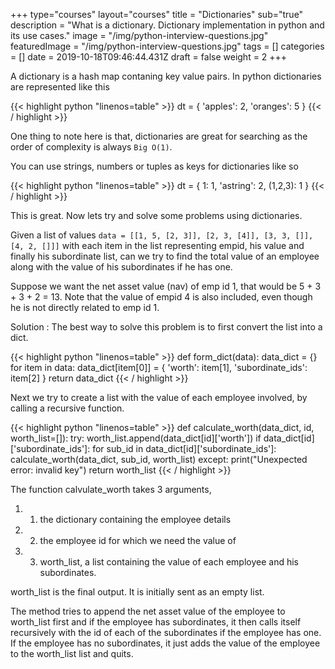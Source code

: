 +++
type="courses"
layout="courses"
title = "Dictionaries"
sub="true"
description = "What is a dictionary. Dictionary implementation in python and its use cases."
image = "/img/python-interview-questions.jpg"
featuredImage = "/img/python-interview-questions.jpg"
tags = []
categories = []
date = 2019-10-18T09:46:44.431Z
draft = false
weight = 2
+++

A dictionary is a hash map contaning key value pairs. In python dictionaries are represented like this

{{< highlight python "linenos=table" >}}
dt = {
    'apples': 2,
    'oranges': 5
}
{{< / highlight >}}
  
One thing to note here is that, dictionaries are great for searching as the order of complexity is always ```Big O(1)```.
  
You can use strings, numbers or tuples as keys for dictionaries like so

{{< highlight python "linenos=table" >}}
dt = {
    1: 1,
    'astring': 2,
    (1,2,3): 1
}
{{< / highlight >}}
  
This is great. Now lets try and solve some problems using dictionaries.

Given a list of values ```data = [[1, 5, [2, 3]], [2, 3, [4]], [3, 3, []], [4, 2, []]]``` with each item in the list representing empid, his value and finally his subordinate list, can we try to find the total value of an employee along with the value of his subordinates if he has one.

Suppose we want the net asset value (nav) of emp id 1, that would be 5 + 3 + 3 + 2 = 13. Note that the value of empid 4 is also included, even though he is not directly related to emp id 1.

Solution : The best way to solve this problem is to first convert the list into a dict.

{{< highlight python "linenos=table" >}}
def form_dict(data):
    data_dict = {}
    for item in data:
        data_dict[item[0]] = {
            'worth': item[1],
            'subordinate_ids': item[2]
        }
    return data_dict
{{< / highlight >}}

Next we try to create a list with the value of each employee involved, by calling a recursive function.

{{< highlight python "linenos=table" >}}
def calculate_worth(data_dict, id, worth_list=[]):
    try:
        worth_list.append(data_dict[id]['worth'])
        if data_dict[id]['subordinate_ids']:
            for sub_id in data_dict[id]['subordinate_ids']:
                calculate_worth(data_dict, sub_id, worth_list)
    except:
        print("Unexpected error: invalid key")
    return worth_list
{{< / highlight >}}

The function calvulate_worth takes 3 arguments, 

1. 1. the dictionary containing the employee details
2. 2. the employee id for which we need the value of
3. 3. worth_list, a list containing the value of each employee and his subordinates.

  
  
worth_list is the final output. It is initially sent as an empty list.


The method tries to append the net asset value of the employee to worth_list first and if the employee has subordinates, it then calls itself recursively with the id of each of the subordinates if the employee has one. If the employee has no subordinates, it just adds the value of the employee to the worth_list list and quits.